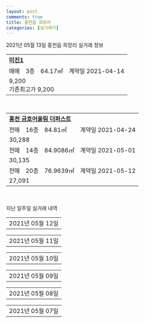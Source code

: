 ```yaml
---
layout: post
comments: true
title: 홍천읍 희망리
categories: [실거래가]
---
```


2021년 05월 13일 홍천읍 희망리 실거래 정보

<table>
  <tr>
    <td colspan="4" style="font-weight: bold;"><a href="https://search.naver.com/search.naver?query=미진1">미진1</a></td>
  </tr>
    
  <tr>
    <td>매매</td>
    <td>3층</td>
    <td>64.17㎡</td>
    <td>계약일 2021-04-14</td>
  </tr>
  <tr>
    <td colspan="4">9,200<br>기존최고가 9,200</td>
  </tr>
    
</table>
<br>
<table>
  <tr>
    <td colspan="4" style="font-weight: bold;"><a href="https://search.naver.com/search.naver?query=홍천 금호어울림 더퍼스트">홍천 금호어울림 더퍼스트</a></td>
  </tr>
    
  <tr>
    <td>전매</td>
    <td>16층</td>
    <td>84.81㎡</td>
    <td>계약일 2021-04-24</td>
  </tr>
  <tr>
    <td colspan="4">30,288</td>
  </tr>
    
  <tr>
    <td>전매</td>
    <td>14층</td>
    <td>84.9086㎡</td>
    <td>계약일 2021-05-01</td>
  </tr>
  <tr>
    <td colspan="4">30,135</td>
  </tr>
    
  <tr>
    <td>전매</td>
    <td>20층</td>
    <td>76.9639㎡</td>
    <td>계약일 2021-05-12</td>
  </tr>
  <tr>
    <td colspan="4">27,091</td>
  </tr>
    
</table>
    
<div style="margin-top: 50px; margin-bottom: 13px">지난 일주일 실거래 내역</div>

  <table style="width: 100%; margin-bottom: 1px">
      <tr class="header">
        <td>2021년 05월 12일</td>
      </tr>
      <tr class="child" style="display: none">
        <td>
            
        <table>
          <tr>
            <td colspan="4" style="font-weight: bold;"><a href="https://search.naver.com/search.naver?query=홍천 금호어울림 더퍼스트">홍천 금호어울림 더퍼스트</a></td>
          </tr>

          <tr>
            <td>전매</td>
            <td>12층</td>
            <td>114.9563㎡</td>
            <td>계약일 2021-04-16</td>
          </tr>
          <tr>
            <td colspan="4">40,169</td>
          </tr>
    
          <tr>
            <td>전매</td>
            <td>16층</td>
            <td>84.8568㎡</td>
            <td>계약일 2021-04-20</td>
          </tr>
          <tr>
            <td colspan="4">30,216</td>
          </tr>
    
          <tr>
            <td>전매</td>
            <td>13층</td>
            <td>84.9086㎡</td>
            <td>계약일 2021-05-11</td>
          </tr>
          <tr>
            <td colspan="4">30,135</td>
          </tr>
    
          <tr>
            <td>전매</td>
            <td>9층</td>
            <td>76.9639㎡</td>
            <td>계약일 2021-04-13</td>
          </tr>
          <tr>
            <td colspan="4">27,410</td>
          </tr>
    
          <tr>
            <td>전매</td>
            <td>15층</td>
            <td>76.9639㎡</td>
            <td>계약일 2021-04-23</td>
          </tr>
          <tr>
            <td colspan="4">27,391</td>
          </tr>
    
          <tr>
            <td>전매</td>
            <td>7층</td>
            <td>76.9712㎡</td>
            <td>계약일 2021-05-10</td>
          </tr>
          <tr>
            <td colspan="4">27,255</td>
          </tr>
    
          <tr>
            <td>전매</td>
            <td>10층</td>
            <td>76.9639㎡</td>
            <td>계약일 2021-04-30</td>
          </tr>
          <tr>
            <td colspan="4">27,160</td>
          </tr>
    
        </table>
    
        </td>
      </tr>
  </table>
    
  <table style="width: 100%; margin-bottom: 1px">
      <tr class="header">
        <td>2021년 05월 11일</td>
      </tr>
      <tr class="child" style="display: none">
        <td>
            
        <table>
          <tr>
            <td colspan="4" style="font-weight: bold;"><a href="https://search.naver.com/search.naver?query=홍천 금호어울림 더퍼스트">홍천 금호어울림 더퍼스트</a></td>
          </tr>

          <tr>
            <td>전매</td>
            <td>20층</td>
            <td>84.8568㎡</td>
            <td>계약일 2021-05-01</td>
          </tr>
          <tr>
            <td colspan="4">30,966</td>
          </tr>
    
          <tr>
            <td>전매</td>
            <td>16층</td>
            <td>84.9086㎡</td>
            <td>계약일 2021-05-07</td>
          </tr>
          <tr>
            <td colspan="4">30,435</td>
          </tr>
    
          <tr>
            <td>전매</td>
            <td>3층</td>
            <td>84.9086㎡</td>
            <td>계약일 2021-05-08</td>
          </tr>
          <tr>
            <td colspan="4">30,144</td>
          </tr>
    
          <tr>
            <td>전매</td>
            <td>10층</td>
            <td>84.8568㎡</td>
            <td>계약일 2021-04-26</td>
          </tr>
          <tr>
            <td colspan="4">29,969</td>
          </tr>
    
          <tr>
            <td>전매</td>
            <td>7층</td>
            <td>84.8568㎡</td>
            <td>계약일 2021-05-07</td>
          </tr>
          <tr>
            <td colspan="4">29,969</td>
          </tr>
    
          <tr>
            <td>전매</td>
            <td>2층</td>
            <td>84.81㎡</td>
            <td>계약일 2021-05-01</td>
          </tr>
          <tr>
            <td colspan="4">28,797</td>
          </tr>
    
          <tr>
            <td>전매</td>
            <td>10층</td>
            <td>76.9639㎡</td>
            <td>계약일 2021-05-08</td>
          </tr>
          <tr>
            <td colspan="4">27,410</td>
          </tr>
    
          <tr>
            <td>전매</td>
            <td>14층</td>
            <td>76.9639㎡</td>
            <td>계약일 2021-04-21</td>
          </tr>
          <tr>
            <td colspan="4">27,341</td>
          </tr>
    
          <tr>
            <td>전매</td>
            <td>8층</td>
            <td>76.9639㎡</td>
            <td>계약일 2021-05-07</td>
          </tr>
          <tr>
            <td colspan="4">27,110</td>
          </tr>
    
        </table>
    
        </td>
      </tr>
  </table>
    
  <table style="width: 100%; margin-bottom: 1px">
      <tr class="header">
        <td>2021년 05월 10일</td>
      </tr>
      <tr class="child" style="display: none">
        <td>
            
        <table>
          <tr>
            <td colspan="4" style="font-weight: bold;"><a href="https://search.naver.com/search.naver?query=실거래정보없음">실거래정보없음</a></td>
          </tr>

        </table>
    
        </td>
      </tr>
  </table>
    
  <table style="width: 100%; margin-bottom: 1px">
      <tr class="header">
        <td>2021년 05월 09일</td>
      </tr>
      <tr class="child" style="display: none">
        <td>
            
        <table>
          <tr>
            <td colspan="4" style="font-weight: bold;"><a href="https://search.naver.com/search.naver?query=실거래정보없음">실거래정보없음</a></td>
          </tr>

        </table>
    
        </td>
      </tr>
  </table>
    
  <table style="width: 100%; margin-bottom: 1px">
      <tr class="header">
        <td>2021년 05월 08일</td>
      </tr>
      <tr class="child" style="display: none">
        <td>
            
        <table>
          <tr>
            <td colspan="4" style="font-weight: bold;"><a href="https://search.naver.com/search.naver?query=홍천 금호어울림 더퍼스트">홍천 금호어울림 더퍼스트</a></td>
          </tr>

          <tr>
            <td>전매</td>
            <td>11층</td>
            <td>114.9563㎡</td>
            <td>계약일 2021-04-26</td>
          </tr>
          <tr>
            <td colspan="4">40,119</td>
          </tr>
    
          <tr>
            <td>전매</td>
            <td>5층</td>
            <td>114.9563㎡</td>
            <td>계약일 2021-04-22</td>
          </tr>
          <tr>
            <td colspan="4">39,903</td>
          </tr>
    
          <tr>
            <td>전매</td>
            <td>4층</td>
            <td>114.9563㎡</td>
            <td>계약일 2021-05-07</td>
          </tr>
          <tr>
            <td colspan="4">37,976</td>
          </tr>
    
          <tr>
            <td>전매</td>
            <td>12층</td>
            <td>84.8568㎡</td>
            <td>계약일 2021-05-04</td>
          </tr>
          <tr>
            <td colspan="4">30,966</td>
          </tr>
    
          <tr>
            <td>전매</td>
            <td>8층</td>
            <td>84.9086㎡</td>
            <td>계약일 2021-04-26</td>
          </tr>
          <tr>
            <td colspan="4">29,937</td>
          </tr>
    
          <tr>
            <td>전매</td>
            <td>14층</td>
            <td>76.9639㎡</td>
            <td>계약일 2021-04-14</td>
          </tr>
          <tr>
            <td colspan="4">27,241</td>
          </tr>
    
          <tr>
            <td>전매</td>
            <td>7층</td>
            <td>76.9639㎡</td>
            <td>계약일 2021-04-13</td>
          </tr>
          <tr>
            <td colspan="4">27,060</td>
          </tr>
    
          <tr>
            <td>전매</td>
            <td>4층</td>
            <td>76.9639㎡</td>
            <td>계약일 2021-04-14</td>
          </tr>
          <tr>
            <td colspan="4">26,938</td>
          </tr>
    
          <tr>
            <td>전매</td>
            <td>2층</td>
            <td>76.9639㎡</td>
            <td>계약일 2021-04-26</td>
          </tr>
          <tr>
            <td colspan="4">25,076</td>
          </tr>
    
          <tr>
            <td>전매</td>
            <td>6층</td>
            <td>59.8823㎡</td>
            <td>계약일 2021-04-15</td>
          </tr>
          <tr>
            <td colspan="4">21,546</td>
          </tr>
    
        </table>
    
        </td>
      </tr>
  </table>
    
  <table style="width: 100%; margin-bottom: 1px">
      <tr class="header">
        <td>2021년 05월 07일</td>
      </tr>
      <tr class="child" style="display: none">
        <td>
            
        <table>
          <tr>
            <td colspan="4" style="font-weight: bold;"><a href="https://search.naver.com/search.naver?query=우일2차(우일맨션)">우일2차(우일맨션)</a></td>
          </tr>

          <tr>
            <td>매매</td>
            <td>2층</td>
            <td>83.019㎡</td>
            <td>계약일 2021-04-27</td>
          </tr>
          <tr>
            <td colspan="4">17,700<br>기존최고가 17,700</td>
          </tr>
    
        </table>
        <table style="margin-top: 5px">
          <tr>
            <td colspan="4" style="font-weight: bold;"><a href="https://search.naver.com/search.naver?query=홍천 금호어울림 더퍼스트">홍천 금호어울림 더퍼스트</a></td>
          </tr>
    
          <tr>
            <td>전매</td>
            <td>10층</td>
            <td>114.9563㎡</td>
            <td>계약일 2021-05-01</td>
          </tr>
          <tr>
            <td colspan="4">39,903</td>
          </tr>
    
          <tr>
            <td>전매</td>
            <td>6층</td>
            <td>84.8568㎡</td>
            <td>계약일 2021-04-14</td>
          </tr>
          <tr>
            <td colspan="4">29,919</td>
          </tr>
    
          <tr>
            <td>전매</td>
            <td>6층</td>
            <td>84.8568㎡</td>
            <td>계약일 2021-04-26</td>
          </tr>
          <tr>
            <td colspan="4">29,669</td>
          </tr>
    
          <tr>
            <td>전매</td>
            <td>20층</td>
            <td>76.9639㎡</td>
            <td>계약일 2021-05-02</td>
          </tr>
          <tr>
            <td colspan="4">27,091</td>
          </tr>
    
        </table>
    
        </td>
      </tr>
  </table>
    


